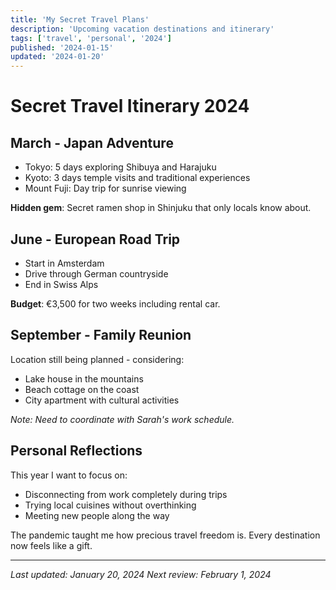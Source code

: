 ```yaml
---
title: 'My Secret Travel Plans'
description: 'Upcoming vacation destinations and itinerary'
tags: ['travel', 'personal', '2024']
published: '2024-01-15'
updated: '2024-01-20'
---
```


# Secret Travel Itinerary 2024

## March - Japan Adventure

- Tokyo: 5 days exploring Shibuya and Harajuku
- Kyoto: 3 days temple visits and traditional experiences
- Mount Fuji: Day trip for sunrise viewing

**Hidden gem**: Secret ramen shop in Shinjuku that only locals know about.

## June - European Road Trip

- Start in Amsterdam
- Drive through German countryside
- End in Swiss Alps

**Budget**: €3,500 for two weeks including rental car.

## September - Family Reunion

Location still being planned - considering:

- Lake house in the mountains
- Beach cottage on the coast
- City apartment with cultural activities

_Note: Need to coordinate with Sarah's work schedule._

## Personal Reflections

This year I want to focus on:

- Disconnecting from work completely during trips
- Trying local cuisines without overthinking
- Meeting new people along the way

The pandemic taught me how precious travel freedom is. Every destination now feels like a gift.

---

_Last updated: January 20, 2024_
_Next review: February 1, 2024_
